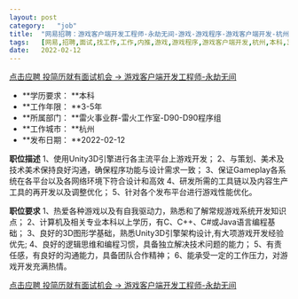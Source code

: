 ```yaml
---
layout:	post
category:	"job"
title:	"网易招聘：游戏客户端开发工程师-永劫无间-游戏-游戏程序-游戏客户端开发-杭州本科3-5年"
tags:	[网易,招聘,面试,找工作,工作,内推,游戏,游戏程序,游戏客户端开发,杭州,本科,3-5年]
date:	2022-02-12
---
```


[点击应聘 投简历就有面试机会 -> 游戏客户端开发工程师-永劫无间](http://mobile.bole.netease.com/bole/boleDetail?id=15583&employeeId=346f03c3cda5f04c&key=all)



- **学历要求： **本科
- **工作年限： **3-5年
- **所属部门： **雷火事业群-雷火工作室-D90-D90程序组
- **工作城市： **杭州
- **发布日期： **2022-02-12



**职位描述**
1、使用Unity3D引擎进行各主流平台上游戏开发；
2、与策划、美术及技术美术保持良好沟通，确保程序功能与设计需求一致；
3、保证Gameplay各系统在各平台以及各网络环境下符合设计和高效
4、研发所需的工具链以及内容生产工具的再开发以及调整优化；
5、针对各个发布平台进行游戏性能优化。



**职位要求**
1、热爱各种游戏以及有自我驱动力，熟悉和了解常规游戏系统开发知识点；
2、计算机及相关专业本科以上学历，有C、C++、C#或Java语言编程基础；
3、良好的3D图形学基础，熟悉Unity3D引擎架构设计,有大项游戏开发经验优先;
4、良好的逻辑思维和编程习惯，具备独立解决技术问题的能力；
5、有责任感，有良好的沟通能力，具备团队合作精神；
6、能承受一定的工作压力，对游戏开发充满热情。



[点击应聘 投简历就有面试机会 -> 游戏客户端开发工程师-永劫无间](http://mobile.bole.netease.com/bole/boleDetail?id=15583&employeeId=346f03c3cda5f04c&key=all)